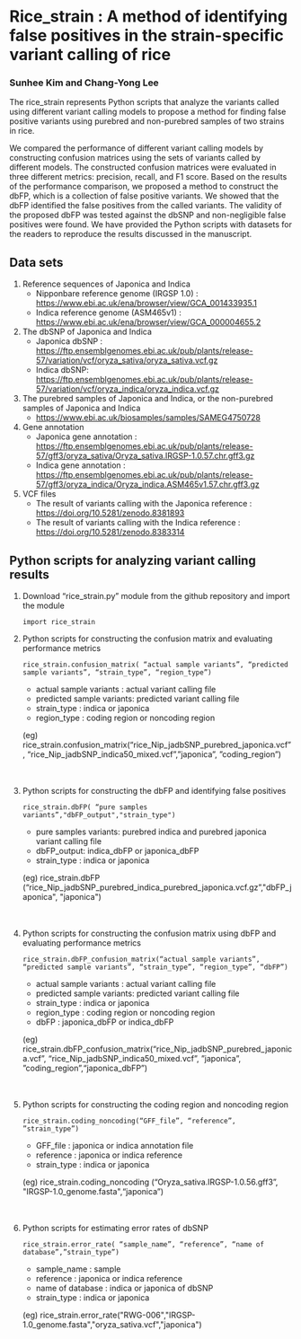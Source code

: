 # Rice_strain : A method of identifying false positives in the strain-specific variant calling of rice    
### Sunhee Kim and Chang-Yong Lee    
The rice_strain represents Python scripts that analyze the variants called using different variant calling models to propose a method for finding false positive variants using purebred and non-purebred samples of two strains in rice.    

We compared the performance of different variant calling models by constructing confusion matrices using the sets of variants called by different models. The constructed confusion matrices were evaluated in three different metrics: precision, recall, and F1 score. Based on the results of the performance comparison, we proposed a method to construct the dbFP, which is a collection of false positive variants. We showed that the dbFP identified the false positives from the called variants. The validity of the proposed dbFP was tested against the dbSNP and non-negligible false positives were found. We have provided the Python scripts with datasets for the readers to reproduce the results discussed in the manuscript.    

## Data sets
1.	Reference sequences of Japonica and Indica
    - Nipponbare reference genome (IRGSP 1.0) : https://www.ebi.ac.uk/ena/browser/view/GCA_001433935.1
    - Indica reference genome (ASM465v1) : https://www.ebi.ac.uk/ena/browser/view/GCA_000004655.2
2.	The dbSNP of Japonica and Indica
    - Japonica dbSNP : https://ftp.ensemblgenomes.ebi.ac.uk/pub/plants/release-57/variation/vcf/oryza_sativa/oryza_sativa.vcf.gz
    - Indica dbSNP: https://ftp.ensemblgenomes.ebi.ac.uk/pub/plants/release-57/variation/vcf/oryza_indica/oryza_indica.vcf.gz
3. 	The purebred samples of Japonica and Indica, or the non-purebred samples of Japonica and Indica
    - https://www.ebi.ac.uk/biosamples/samples/SAMEG4750728
4. Gene annotation
    - Japonica gene annotation : https://ftp.ensemblgenomes.ebi.ac.uk/pub/plants/release-57/gff3/oryza_sativa/Oryza_sativa.IRGSP-1.0.57.chr.gff3.gz
    - Indica gene annotation  : https://ftp.ensemblgenomes.ebi.ac.uk/pub/plants/release-57/gff3/oryza_indica/Oryza_indica.ASM465v1.57.chr.gff3.gz
6.	VCF files
    - The result of variants calling with the Japonica reference : https://doi.org/10.5281/zenodo.8381893
    - The result of variants calling with the Indica reference : https://doi.org/10.5281/zenodo.8383314

  
## Python scripts for analyzing variant calling results
1. Download “rice_strain.py” module from the github repository and import the module
    ```
    import rice_strain
    ```
3. Python scripts for constructing the confusion matrix and evaluating performance metrics    
    ```
   rice_strain.confusion_matrix( “actual sample variants”, “predicted sample variants”, “strain_type”, “region_type”)
    ```
    - actual sample variants : actual variant calling file
    - predicted sample variants: predicted variant calling file
    - strain_type : indica or japonica
    - region_type : coding region or noncoding region

   (eg) rice_strain.confusion_matrix(“rice_Nip_jadbSNP_purebred_japonica.vcf”, “rice_Nip_jadbSNP_indica50_mixed.vcf”,”japonica”, ”coding_region”)
<br><br><br>
4. Python scripts for constructing the dbFP and identifying false positives    
    ```
   rice_strain.dbFP( “pure samples variants”,"dbFP_output","strain_type")
    ```
    - pure samples variants: purebred indica and purebred japonica variant calling file
    - dbFP_output: indica_dbFP or japonica_dbFP
    - strain_type : indica or japonica

    (eg) rice_strain.dbFP (“rice_Nip_jadbSNP_purebred_indica_purebred_japonica.vcf.gz”,"dbFP_japonica", "japonica")
<br><br><br>

5. Python scripts for constructing the confusion matrix using dbFP and evaluating performance metrics
    ```
    rice_strain.dbFP_confusion_matrix(“actual sample variants”, “predicted sample variants”, “strain_type”, “region_type”, “dbFP”)
    ```
    - actual sample variants : actual variant calling file
    - predicted sample variants: predicted variant calling file
    - strain_type : indica or japonica
    - region_type : coding region or noncoding region
    - dbFP : japonica_dbFP or indica_dbFP
  
    (eg) rice_strain.dbFP_confusion_matrix(“rice_Nip_jadbSNP_purebred_japonica.vcf”, “rice_Nip_jadbSNP_indica50_mixed.vcf”, ”japonica”, ”coding_region”,“japonica_dbFP”)
<br><br><br>

6.  Python scripts for constructing the coding region and noncoding region
    ```
    rice_strain.coding_noncoding(“GFF_file”, “reference”, ”strain_type”)
    ```
    - GFF_file : japonica or indica annotation file
    - reference : japonica or indica reference 
    - strain_type : indica or japonica
  
    (eg) rice_strain.coding_noncoding (“Oryza_sativa.IRGSP-1.0.56.gff3”, "IRGSP-1.0_genome.fasta",“japonica”)
<br><br><br>
  
7. Python scripts for estimating error rates of dbSNP     
    ```
   rice_strain.error_rate( “sample_name”, “reference”, “name of database”,”strain_type”)
    ```
    - sample_name : sample
    - reference : japonica or indica reference 
    - name of database : indica or japonica of dbSNP
    - strain_type : indica or japonica

    (eg) rice_strain.error_rate("RWG-006","IRGSP-1.0_genome.fasta","oryza_sativa.vcf","japonica")
